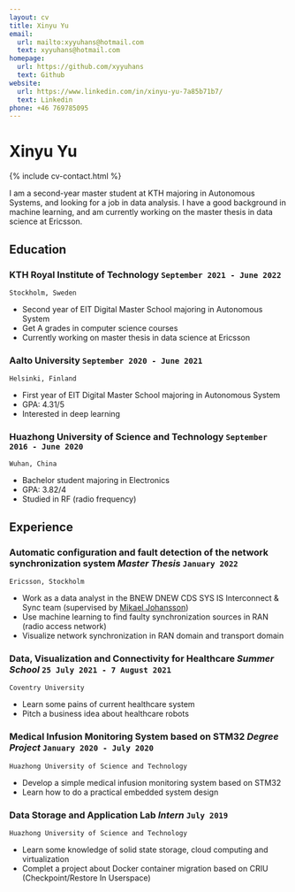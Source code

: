 ```yaml
---
layout: cv
title: Xinyu Yu
email:
  url: mailto:xyyuhans@hotmail.com
  text: xyyuhans@hotmail.com
homepage:
  url: https://github.com/xyyuhans
  text: Github
website:
  url: https://www.linkedin.com/in/xinyu-yu-7a85b71b7/
  text: Linkedin
phone: +46 769785095
---
```


# **Xinyu Yu**

<!--
include contact information from the front matter
Supported arguments:
    - homepage: url, text
    - phone
    - email
-->

{% include cv-contact.html %}

I am a second-year master student at KTH majoring in Autonomous Systems, and looking for a job in data analysis. I have a good background in machine learning, and am currently working on the master thesis in data science at Ericsson.

## Education

### **KTH Royal Institute of Technology** `September 2021 - June 2022`

```
Stockholm, Sweden
```

- Second year of EIT Digital Master School majoring in Autonomous System
- Get A grades in computer science courses
- Currently working on master thesis in data science at Ericsson
  
### **Aalto University** `September 2020 - June 2021`

```
Helsinki, Finland
```

- First year of EIT Digital Master School majoring in Autonomous System
- GPA: 4.31/5
- Interested in deep learning

### **Huazhong University of Science and Technology** `September 2016 - June 2020`

```
Wuhan, China
```

- Bachelor student majoring in Electronics
- GPA: 3.82/4
- Studied in RF (radio frequency)

## Experience

### **Automatic configuration and fault detection of the network synchronization system** _Master Thesis_ `January 2022`

```
Ericsson, Stockholm
```

- Work as a data analyst in the BNEW DNEW CDS SYS IS Interconnect & Sync team (supervised by [Mikael Johansson](https://www.linkedin.com/in/mikael-johansson-a6b4915/))
- Use machine learning to find faulty synchronization sources in RAN (radio access network)
- Visualize network synchronization in RAN domain and transport domain

### **Data, Visualization and Connectivity for Healthcare** _Summer School_ `25 July 2021 - 7 August 2021`

```
Coventry University
```

- Learn some pains of current healthcare system
- Pitch a business idea about healthcare robots

### **Medical Infusion Monitoring System based on STM32** _Degree Project_ `January 2020 - July 2020`

```
Huazhong University of Science and Technology
```

- Develop a simple medical infusion monitoring system based on STM32
- Learn how to do a practical embedded system design

### **Data Storage and Application Lab** _Intern_ `July 2019`

```
Huazhong University of Science and Technology
```

- Learn some knowledge of solid state storage, cloud computing and virtualization
- Complet a project about Docker container migration based on CRIU (Checkpoint/Restore In Userspace)

<!-- ### Footer

### **AI & Big Data Analysis Programme** _Short-term Study_ `21 January 2019 - 28 January 2019`

```
National University of Singapore
```

- Learn some knowledge of machine learning and robotics
- Learn R Language and put it into practice

Last updated: May 2013 -->
